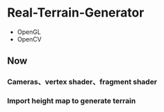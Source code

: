 # Real-Terrain-Generator
- OpenGL
- OpenCV

## Now
### Cameras、vertex shader、fragment shader
### Import height map to generate terrain
